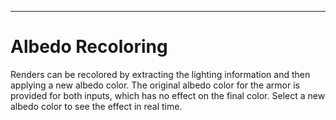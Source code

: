 ---
# Albedo Recoloring
Renders can be recolored by extracting the lighting information and then applying a new albedo color.
The original albedo color for the armor is provided for both inputs, which has no effect on the final color.
Select a new albedo color to see the effect in real time.

<style>
    label {
        margin-right: 20px;
        margin-top: 0;
        vertical-align: middle;
    }

    button {
        margin-top: 0;
        vertical-align: middle;
    }

    #imgCanvas {
        width: 100%;
        height: 100%;
        display: block;
    }
</style>

<canvas id="imgCanvas"></canvas>
<label for="albedo">
    Previous Albedo
    <input type="color" id="albedo" name="albedo" value="#B0AFA9">
</label>
<label for="newAlbedo">
    New Albedo
    <input type="color" id="newAlbedo" name="newAlbedo" value="#B0AFA9">
</label>
<button id="reset">Reset</button>

# Details
This technique approximates well how fully metallic objects are rendered in game (PRM red channel is 1.0) because
metallic objects have no diffuse component.
Non metallic objects would require extracting the specular and diffuse lighting separately.

```c
// Metals
final = albedo x specular_light

// Non Metals
final = (albedo x diffuse_light) + (specular_light)

// Recoloring Metals
lighting = final / col_rgb
recolored = lighting * new_albedo

// TODO: Recoloring Non Metals
```

For custom renders, there are more render passes available that can perfectly recreate the final render. Remember to
composite AOVs in 32 bit floating point for proper blending and to avoid clipping!
See Blender's <a href="https://docs.blender.org/manual/en/latest/render/layers/passes.html#combining"
    target="_blank">AOV Documentation</a>
for details.

# Albedo Recoloring in an Image Editor
The layers should be arranged as follows from top to bottom. This assumes the render is already divided into parts or
layer groups with masks.
The new and previous albedo colors can be copied from the col map for non skin materials.

```
Previous Albedo (Divide)
New Albedo (Multiply)
Base Render
```

The order is important when working in 8 bits per channel images. Multiplying first prevents potential clipping issues.
If the effect introduces noticeable banding artifacts, try switching to 16 bits per channel.

If the final result is very discolored, double check the color used for the original albedo.
Another copy of the new albedo layer can be added to even out the color with the opacity adjusted as needed.

```
New Albedo (Color)
Previous Albedo (Divide)
New Albedo (Multiply)
Base Render
```

If the image editor doesn't support the divide blending mode, invert the previous albedo color and set the layer blend
mode to color dodge.
```
1 - Previous Albedo (Color Dodge)
New Albedo (Multiply)
Base Render
```

<script type="module">
    import { AlbedoRecoloringDemo } from "./js/albedorecoloring.js";

    const albedoColorInput = document.getElementById("albedo");
    const newAlbedoColorInput = document.getElementById("newAlbedo");
    const resetButton = document.getElementById("reset");

    const demo = new AlbedoRecoloringDemo(window, albedoColorInput, newAlbedoColorInput, resetButton);
</script>